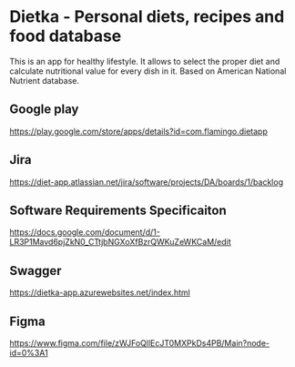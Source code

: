 # Dietka - Personal diets, recipes and food database
This is an app for healthy lifestyle.
It allows to select the proper diet and calculate nutritional value for every dish in it. Based on American National Nutrient database.

## Google play
https://play.google.com/store/apps/details?id=com.flamingo.dietapp

## Jira
https://diet-app.atlassian.net/jira/software/projects/DA/boards/1/backlog

## Software Requirements Specificaiton
https://docs.google.com/document/d/1-LR3P1Mavd6pjZkN0_CTtjbNGXoXfBzrQWKuZeWKCaM/edit

## Swagger
https://dietka-app.azurewebsites.net/index.html

## Figma
https://www.figma.com/file/zWJFoQllEcJT0MXPkDs4PB/Main?node-id=0%3A1